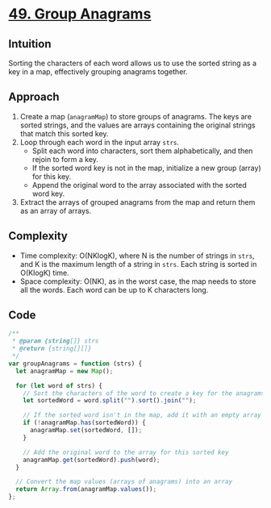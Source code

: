 # [49. Group Anagrams](https://leetcode.com/problems/group-anagrams/description/)

## Intuition

Sorting the characters of each word allows us to use the sorted string as a key in a map, effectively grouping anagrams together.

## Approach

1. Create a map (`anagramMap`) to store groups of anagrams. The keys are sorted strings, and the values are arrays containing the original strings that match this sorted key.
2. Loop through each word in the input array `strs`.
   - Split each word into characters, sort them alphabetically, and then rejoin to form a key.
   - If the sorted word key is not in the map, initialize a new group (array) for this key.
   - Append the original word to the array associated with the sorted word key.
3. Extract the arrays of grouped anagrams from the map and return them as an array of arrays.

## Complexity

- Time complexity: O(NKlogK), where N is the number of strings in `strs`, and K is the maximum length of a string in `strs`. Each string is sorted in O(KlogK) time.
- Space complexity: O(NK), as in the worst case, the map needs to store all the words. Each word can be up to K characters long.

## Code

```javascript
/**
 * @param {string[]} strs
 * @return {string[][]}
 */
var groupAnagrams = function (strs) {
  let anagramMap = new Map();

  for (let word of strs) {
    // Sort the characters of the word to create a key for the anagrams
    let sortedWord = word.split("").sort().join("");

    // If the sorted word isn't in the map, add it with an empty array
    if (!anagramMap.has(sortedWord)) {
      anagramMap.set(sortedWord, []);
    }

    // Add the original word to the array for this sorted key
    anagramMap.get(sortedWord).push(word);
  }

  // Convert the map values (arrays of anagrams) into an array
  return Array.from(anagramMap.values());
};
```
